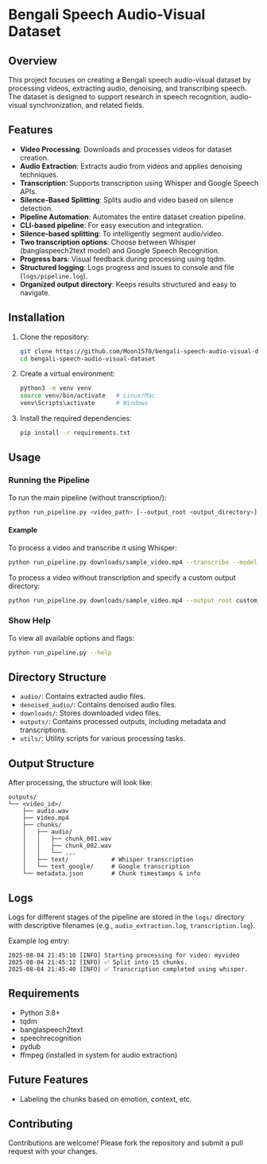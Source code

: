 # Bengali Speech Audio-Visual Dataset

## Overview
This project focuses on creating a Bengali speech audio-visual dataset by processing videos, extracting audio, denoising, and transcribing speech. The dataset is designed to support research in speech recognition, audio-visual synchronization, and related fields.

## Features
- **Video Processing**: Downloads and processes videos for dataset creation.
- **Audio Extraction**: Extracts audio from videos and applies denoising techniques.
- **Transcription**: Supports transcription using Whisper and Google Speech APIs.
- **Silence-Based Splitting**: Splits audio and video based on silence detection.
- **Pipeline Automation**: Automates the entire dataset creation pipeline.
- **CLI-based pipeline**: For easy execution and integration.
- **Silence-based splitting**: To intelligently segment audio/video.
- **Two transcription options**: Choose between Whisper (banglaspeech2text model) and Google Speech Recognition.
- **Progress bars**: Visual feedback during processing using tqdm.
- **Structured logging**: Logs progress and issues to console and file (`logs/pipeline.log`).
- **Organized output directory**: Keeps results structured and easy to navigate.

## Installation
1. Clone the repository:
   ```bash
   git clone https://github.com/Moon1570/bengali-speech-audio-visual-dataset.git
   cd bengali-speech-audio-visual-dataset
   ```
2. Create a virtual environment:
   ```bash
   python3 -m venv venv
   source venv/bin/activate   # Linux/Mac
   venv\Scripts\activate      # Windows
   ```
3. Install the required dependencies:
   ```bash
   pip install -r requirements.txt
   ```

## Usage
### Running the Pipeline
To run the main pipeline (without transcription/):
```bash
python run_pipeline.py <video_path> [--output_root <output_directory>] [--transcribe] [--model <whisper|google>]
```

#### Example
To process a video and transcribe it using Whisper:
```bash
python run_pipeline.py downloads/sample_video.mp4 --transcribe --model whisper
```

To process a video without transcription and specify a custom output directory:
```bash
python run_pipeline.py downloads/sample_video.mp4 --output_root custom_outputs
```

### Show Help
To view all available options and flags:
```bash
python run_pipeline.py --help
```

## Directory Structure
- `audio/`: Contains extracted audio files.
- `denoised_audio/`: Contains denoised audio files.
- `downloads/`: Stores downloaded video files.
- `outputs/`: Contains processed outputs, including metadata and transcriptions.
- `utils/`: Utility scripts for various processing tasks.

## Output Structure
After processing, the structure will look like:

```
outputs/
└── <video_id>/
    ├── audio.wav
    ├── video.mp4
    ├── chunks/
    │   ├── audio/
    │   │   ├── chunk_001.wav
    │   │   ├── chunk_002.wav
    │   │   └── ...
    │   ├── text/            # Whisper transcription
    │   └── text_google/     # Google transcription
    └── metadata.json        # Chunk timestamps & info
```

## Logs
Logs for different stages of the pipeline are stored in the `logs/` directory with descriptive filenames (e.g., `audio_extraction.log`, `transcription.log`).

Example log entry:
```
2025-08-04 21:45:10 [INFO] Starting processing for video: myvideo
2025-08-04 21:45:12 [INFO] ✅ Split into 15 chunks.
2025-08-04 21:45:40 [INFO] ✅ Transcription completed using whisper.
```

## Requirements
- Python 3.8+
- tqdm
- banglaspeech2text
- speechrecognition
- pydub
- ffmpeg (installed in system for audio extraction)

## Future Features
- Labeling the chunks based on emotion, context, etc.

## Contributing
Contributions are welcome! Please fork the repository and submit a pull request with your changes.

